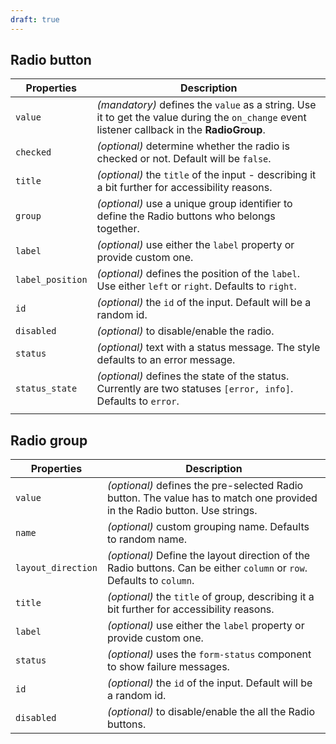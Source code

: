 ```yaml
---
draft: true
---
```


## Radio button

| Properties       | Description                                                                                                                                  |
| ---------------- | -------------------------------------------------------------------------------------------------------------------------------------------- |
| `value`          | _(mandatory)_ defines the `value` as a string. Use it to get the value during the `on_change` event listener callback in the **RadioGroup**. |
| `checked`        | _(optional)_ determine whether the radio is checked or not. Default will be `false`.                                                         |
| `title`          | _(optional)_ the `title` of the input - describing it a bit further for accessibility reasons.                                               |
| `group`          | _(optional)_ use a unique group identifier to define the Radio buttons who belongs together.                                                 |
| `label`          | _(optional)_ use either the `label` property or provide custom one.                                                                          |
| `label_position` | _(optional)_ defines the position of the `label`. Use either `left` or `right`. Defaults to `right`.                                         |
| `id`             | _(optional)_ the `id` of the input. Default will be a random id.                                                                             |
| `disabled`       | _(optional)_ to disable/enable the radio.                                                                                                    |
| `status`         | _(optional)_ text with a status message. The style defaults to an error message.                                                             |
| `status_state`   | _(optional)_ defines the state of the status. Currently are two statuses `[error, info]`. Defaults to `error`.                               |
|                  |                                                                                                                                              |

## Radio group

| Properties         | Description                                                                                                               |
| ------------------ | ------------------------------------------------------------------------------------------------------------------------- |
| `value`            | _(optional)_ defines the pre-selected Radio button. The value has to match one provided in the Radio button. Use strings. |
| `name`             | _(optional)_ custom grouping name. Defaults to random name.                                                               |
| `layout_direction` | _(optional)_ Define the layout direction of the Radio buttons. Can be either `column` or `row`. Defaults to `column`.     |
| `title`            | _(optional)_ the `title` of group, describing it a bit further for accessibility reasons.                                 |
| `label`            | _(optional)_ use either the `label` property or provide custom one.                                                       |
| `status`           | _(optional)_ uses the `form-status` component to show failure messages.                                                   |
| `id`               | _(optional)_ the `id` of the input. Default will be a random id.                                                          |
| `disabled`         | _(optional)_ to disable/enable the all the Radio buttons.                                                                 |
